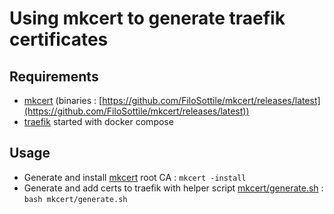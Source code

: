 # Using mkcert to generate traefik certificates

## Requirements

* [mkcert](https://github.com/FiloSottile/mkcert#mkcert) (binaries : [https://github.com/FiloSottile/mkcert/releases/latest](https://github.com/FiloSottile/mkcert/releases/latest))
* [traefik](README.md) started with docker compose

## Usage

* Generate and install [mkcert](https://github.com/FiloSottile/mkcert#mkcert) root CA : `mkcert -install`
* Generate and add certs to traefik with helper script [mkcert/generate.sh](mkcert/generate.sh) : `bash mkcert/generate.sh`
